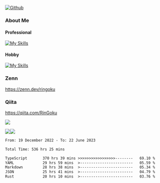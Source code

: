 [![Github](https://img.shields.io/github/followers/skyt-a?label=Follow&style=social)](https://github.com/skyt-a)

### About Me
#### Professional
[![My Skills](https://skillicons.dev/icons?i=react,ts,js,nodejs,java,graphql,firebase,githubactions&theme=light)](https://skillicons.dev)
#### Hobby
[![My Skills](https://skillicons.dev/icons?i=unity,rust,py&theme=light)](https://skillicons.dev)

### Zenn
https://zenn.dev/ringoku
### Qiita
https://qiita.com/RinGoku


![](https://github-profile-summary-cards.vercel.app/api/cards/profile-details?username=skyt-a&theme=default)

![](https://github-profile-summary-cards.vercel.app/api/cards/repos-per-language?username=skyt-a&theme=default)![](https://github-profile-summary-cards.vercel.app/api/cards/stats?username=RinGoku&theme=default)

<!--START_SECTION:waka-->

```txt
From: 19 December 2022 - To: 22 June 2023

Total Time: 536 hrs 25 mins

TypeScript       370 hrs 39 mins >>>>>>>>>>>>>>>>>--------   69.10 %
YAML             29 hrs 59 mins  >------------------------   05.59 %
Markdown         28 hrs 38 mins  >------------------------   05.34 %
JSON             25 hrs 41 mins  >------------------------   04.79 %
Rust             20 hrs 10 mins  >------------------------   03.76 %
```

<!--END_SECTION:waka-->

